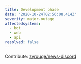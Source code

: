 ```yaml
---
title: Development phase
date: "2020-10-24T02:56:08.414Z"
severity: major-outage
affectedsystems:
  - bot
  - web
  - api
resolved: false
---
```


<!--- language code: en -->

Contribute: [zyrouge/news-discord](https://github.com/zyrouge/news-discord)
